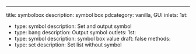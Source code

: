 ---
title: symbolbox
description: symbol box
pdcategory: vanilla, GUI
inlets:
  1st:
  - type: symbol
    description: Set and output symbol
  - type: bang
    description: Output symbol
outlets:
  1st:
  - type: symbol
    description: symbol box value
draft: false
methods:
- type: set <symbol>
  description: Set list without symbol
